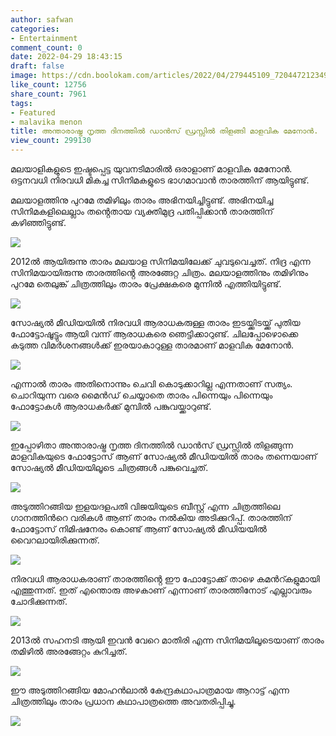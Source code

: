 ```yaml
---
author: safwan
categories:
- Entertainment
comment_count: 0
date: 2022-04-29 18:43:15
draft: false
image: https://cdn.boolokam.com/articles/2022/04/279445109_720447212349764_7652679771460308810_n-869x1024.jpg
like_count: 12756
share_count: 7961
tags:
- Featured
- malavika menon
title: അന്താരാഷ്ട്ര നൃത്ത ദിനത്തിൽ ഡാൻസ് ഡ്രസ്സിൽ തിളങ്ങി മാളവിക മേനോൻ.
view_count: 299130
---
```


മലയാളികളുടെ ഇഷ്ടപ്പെട്ട യുവനടിമാരിൽ ഒരാളാണ് മാളവിക മേനോൻ. ഒട്ടനവധി നിരവധി മികച്ച സിനിമകളുടെ ഭാഗമാവാൻ താരത്തിന് ആയിട്ടുണ്ട്.

മലയാളത്തിനു പുറമേ തമിഴിലും താരം അഭിനയിച്ചിട്ടുണ്ട്. അഭിനയിച്ച സിനിമകളിലെല്ലാം തൻ്റെതായ വ്യക്തിമുദ്ര പതിപ്പിക്കാൻ താരത്തിന് കഴിഞ്ഞിട്ടുണ്ട്.

![](https://cdn.boolokam.com/articles/2022/04/279445109_720447212349764_7652679771460308810_n-869x1024.jpg)

2012ൽ ആയിരുന്നു താരം മലയാള സിനിമയിലേക്ക് ചുവടുവെച്ചത്. നിദ്ര എന്ന സിനിമയായിരുന്നു താരത്തിൻ്റെ അരങ്ങേറ്റ ചിത്രം. മലയാളത്തിനും തമിഴിനും പുറമേ തെലുങ്ക് ചിത്രത്തിലും താരം പ്രേക്ഷകരെ മുന്നിൽ എത്തിയിട്ടുണ്ട്.

![](https://cdn.boolokam.com/articles/2022/04/279479682_382350080441304_3535096913595165657_n-872x1024.jpg)

സോഷ്യൽ മീഡിയയിൽ നിരവധി ആരാധകരുള്ള താരം ഇടയ്ക്കിടയ്ക്ക് പുതിയ ഫോട്ടോഷൂട്ടും ആയി വന്ന് ആരാധകരെ ഞെട്ടിക്കാറുണ്ട്. ചിലപ്പോഴൊക്കെ കടുത്ത വിമർശനങ്ങൾക്ക് ഇരയാകാറുള്ള താരമാണ് മാളവിക മേനോൻ.

![](https://cdn.boolokam.com/articles/2022/04/279507327_3174710612747061_8834918565607349608_n-872x1024.jpg)

എന്നാൽ താരം അതിനൊന്നും ചെവി കൊടുക്കാറില്ല എന്നതാണ് സത്യം. ചൊറിയുന്ന വരെ മൈൻഡ് ചെയ്യാതെ താരം പിന്നെയും പിന്നെയും ഫോട്ടോകൾ ആരാധകർക്ക് മുമ്പിൽ പങ്കുവയ്ക്കാറുണ്ട്.

![](https://cdn.boolokam.com/articles/2022/04/279511301_1861460700719544_2452341418244665814_n-872x1024.jpg)

ഇപ്പോഴിതാ അന്താരാഷ്ട്ര നൃത്ത ദിനത്തിൽ ഡാൻസ് ഡ്രസ്സിൽ തിളങ്ങുന്ന മാളവികയുടെ ഫോട്ടോസ് ആണ് സോഷ്യൽ മീഡിയയിൽ താരം തന്നെയാണ് സോഷ്യൽ മീഡിയയിലൂടെ ചിത്രങ്ങൾ പങ്കുവെച്ചത്.

![](https://cdn.boolokam.com/articles/2022/04/279290110_298867788945748_8944111216732969546_n-872x1024.jpg)

അടുത്തിറങ്ങിയ ഇളയദളപതി വിജയിയുടെ ബീസ്റ്റ് എന്ന ചിത്രത്തിലെ ഗാനത്തിൻറെ വരികൾ ആണ് താരം നൽകിയ അടിക്കുറിപ്പ്. താരത്തിന് ഫോട്ടോസ് നിമിഷനേരം കൊണ്ട് ആണ് സോഷ്യൽ മീഡിയയിൽ വൈറലായിരിക്കുന്നത്.

![](https://cdn.boolokam.com/articles/2022/04/279407709_979782752741122_4581083664663235208_n-872x1024.jpg)

നിരവധി ആരാധകരാണ് താരത്തിൻ്റെ ഈ ഫോട്ടോക്ക് താഴെ കമൻറ്കളുമായി എത്തുന്നത്. ഇത് എന്തൊരു അഴകാണ് എന്നാണ് താരത്തിനോട് എല്ലാവരും ചോദിക്കുന്നത്.

![](https://cdn.boolokam.com/articles/2022/04/279319831_410402330896665_5521633466017625057_n-872x1024.jpg)

2013ൽ സഹനടി ആയി ഇവൻ വേറെ മാതിരി എന്ന സിനിമയിലൂടെയാണ് താരം തമിഴിൽ അരങ്ങേറ്റം കുറിച്ചത്.

![](https://cdn.boolokam.com/articles/2022/04/279243327_732897737725091_5136999760241906530_n-872x1024.jpg)

ഈ അടുത്തിറങ്ങിയ മോഹൻലാൽ കേന്ദ്രകഥാപാത്രമായ ആറാട്ട് എന്ന ചിത്രത്തിലും താരം പ്രധാന കഥാപാത്രത്തെ അവതരിപ്പിച്ചു.

![](file:///storage/emulated/0/Pictures/A_DownloaderForInstagram/279323226_532037018530102_1488438676478864952_n.jpg)
